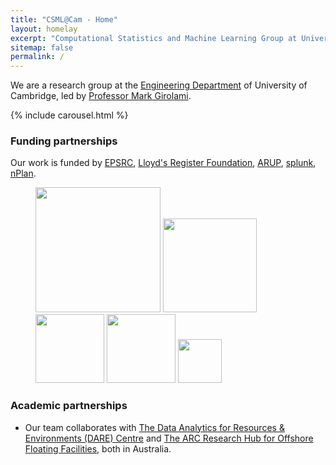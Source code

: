 ```yaml
---
title: "CSML@Cam - Home"
layout: homelay
excerpt: "Computational Statistics and Machine Learning Group at University of Cambridge."
sitemap: false
permalink: /
---
```



We are a research group at the [Engineering Department](http://www.eng.cam.ac.uk/) of University of Cambridge, led by [Professor Mark Girolami](https://prof-girolami.uk/).

{% include carousel.html %}

### Funding partnerships

Our work is funded by [EPSRC](https://epsrc.ukri.org/), [Lloyd's
Register Foundation](https://www.lrfoundation.org.uk/en/),
[ARUP](https://www.arup.com/), [splunk](https://www.splunk.com/),
[nPlan](https://www.nplan.io/).

<figure class="fifth">
  <a href="https://epsrc.ukri.org/"><img src="{{ site.url }}{{ site.baseurl }}/images/logopic/logo-esprc.png" style="width: 200px"></a>
  <img src="{{ site.url }}{{ site.baseurl }}/images/logopic/logo-lrf.svg" style="width: 150px">
  <img src="{{ site.url }}{{ site.baseurl }}/images/logopic/logo-arup.png" style="width: 110px">
  <img src="{{ site.url }}{{ site.baseurl }}/images/logopic/logo-splunk-black-white-bg.png" style="width: 110px">
  <img src="{{ site.url }}{{ site.baseurl }}/images/logopic/logo-nplan.png" style="width: 70px">
</figure>

### Academic partnerships
- Our team collaborates with [The Data Analytics for Resources & Environments (DARE) Centre](https://darecentre.org.au/) and [The ARC Research Hub for Offshore Floating Facilities](https://www.offshorehub.edu.au/), both in Australia.
